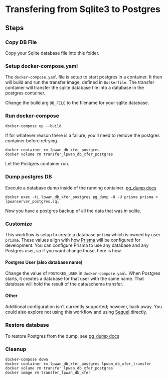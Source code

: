 # Transfering from Sqlite3 to Postgres

## Steps

### Copy DB File
Copy your Sqlite database file into this folder.

### Setup docker-compose.yaml
The `docker-compose.yaml` file is setup to start postgres in a container.  It then will build
and run the transfer image, defined in `Dockerfile`.  The transfer container will transfer the
sqlite database file into a database in the postgres container.

Change the build arg `DB_FILE` to the filename for your sqlite database.

### Run docker-compose

```
docker-compose up --build
```

If for whatever reason there is a failure, you'll need to remove the postgres container before retrying.

```
docker container rm lpwan_db_xfer_postgres
docker volume rm transfer_lpwan_db_xfer_postgres
```

Let the Postgres container run.

### Dump postgres DB
Execute a database dump inside of the running container.
[pg_dump docs](https://www.postgresql.org/docs/10/app-pgdump.html)

```
docker exec -ti lpwan_db_xfer_postgres pg_dump -O -U prisma prisma > lpwanserver_postgres.sql
```

Now you have a postgres backup of all the data that was in sqlite.

### Customize
This workflow is setup to create a database `prisma` which is owned by user `prisma`.
These values align with how [Prisma](https://prisma.io) will be configured for development.
You can configure Prisma to use any database and any Postgres user, so if you want change those, here is how.

#### Postgres User (also database name)
Change the value of `POSTGRES_USER` in `docker-compose.yaml`.  When Postgres starts, it creates
a database for that user with the same name.  That database will hold the result of the data/schema
transfer.

#### Other
Additional configuration isn't currently supported; however, hack away.
You could also explore not using this workflow and using [Sequel](http://sequel.jeremyevans.net/) directly.

### Restore database
To restore Postgres from the dump, see [pg_dump docs](https://www.postgresql.org/docs/10/app-pgdump.html)

### Cleanup

```
docker-compose down
docker container rm lpwan_db_xfer_postgres lpwan_db_xfer_transfer
docker volume rm transfer_lpwan_db_xfer_postgres
docker image rm transfer_lpwan_db_xfer
```